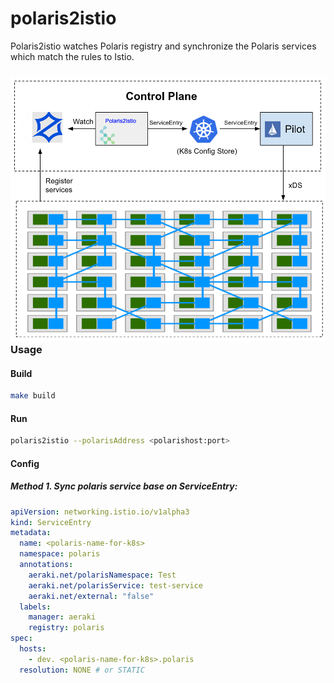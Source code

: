 # polaris2istio

Polaris2istio watches Polaris registry and synchronize the Polaris services which match the rules to Istio.

### ![ polaris2istio ](doc/polaris2istio.png)Usage

#### Build

```bash
make build
```

#### Run

```bash
polaris2istio --polarisAddress <polarishost:port>
```

#### Config
##### Method 1. Sync polaris service base on ServiceEntry:

```yaml
apiVersion: networking.istio.io/v1alpha3
kind: ServiceEntry
metadata:
  name: <polaris-name-for-k8s>
  namespace: polaris
  annotations:
    aeraki.net/polarisNamespace: Test
    aeraki.net/polarisService: test-service
    aeraki.net/external: "false"
  labels:
    manager: aeraki
    registry: polaris
spec:
  hosts:
    - dev. <polaris-name-for-k8s>.polaris
  resolution: NONE # or STATIC
```
